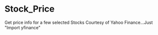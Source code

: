 # Stock_Price
Get price info for a few selected Stocks
Courtesy of Yahoo Finance...Just "Import yfinance"
